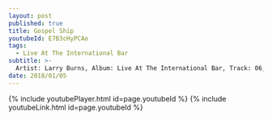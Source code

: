 ```yaml
---
layout: post
published: true
title: Gospel Ship
youtubeId: E7B3cHyPCAo
tags:
  - Live At The International Bar
subtitle: >-
  Artist: Larry Burns, Album: Live At The International Bar, Track: 06, Title: Gospel Ship
date: 2018/01/05
---
```

{% include youtubePlayer.html id=page.youtubeId %}
{% include youtubeLink.html id=page.youtubeId %}